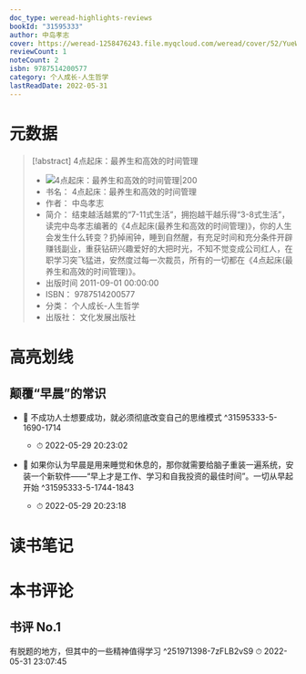 ```yaml
---
doc_type: weread-highlights-reviews
bookId: "31595333"
author: 中岛孝志
cover: https://weread-1258476243.file.myqcloud.com/weread/cover/52/YueWen_31595333/t7_YueWen_31595333.jpg
reviewCount: 1
noteCount: 2
isbn: 9787514200577
category: 个人成长-人生哲学
lastReadDate: 2022-05-31
---
```

# 元数据
> [!abstract] 4点起床：最养生和高效的时间管理
> - ![ 4点起床：最养生和高效的时间管理|200](https://weread-1258476243.file.myqcloud.com/weread/cover/52/YueWen_31595333/t7_YueWen_31595333.jpg)
> - 书名： 4点起床：最养生和高效的时间管理
> - 作者： 中岛孝志
> - 简介： 结束越活越累的“7-11式生活”，拥抱越干越乐得“3-8式生活”，读完中岛孝志编著的《4点起床(最养生和高效的时间管理)》，你的人生会发生什么转变？扔掉闹钟，睡到自然醒，有充足时间和充分条件开辟赚钱副业，重获钻研兴趣爱好的大把时光，不知不觉变成公司红人，在职学习突飞猛进，安然度过每一次裁员，所有的一切都在《4点起床(最养生和高效的时间管理)》。
> - 出版时间 2011-09-01 00:00:00
> - ISBN： 9787514200577
> - 分类： 个人成长-人生哲学
> - 出版社： 文化发展出版社

# 高亮划线

## 颠覆“早晨”的常识


- 📌 不成功人士想要成功，就必须彻底改变自己的思维模式 ^31595333-5-1690-1714
    - ⏱ 2022-05-29 20:23:02 

- 📌 如果你认为早晨是用来睡觉和休息的，那你就需要给脑子重装一遍系统，安装一个新软件——“早上才是工作、学习和自我投资的最佳时间”。一切从早起开始 ^31595333-5-1744-1843
    - ⏱ 2022-05-29 20:23:18 
# 读书笔记

# 本书评论

## 书评 No.1 
有脱题的地方，但其中的一些精神值得学习  ^251971398-7zFLB2vS9
⏱ 2022-05-31 23:07:45
